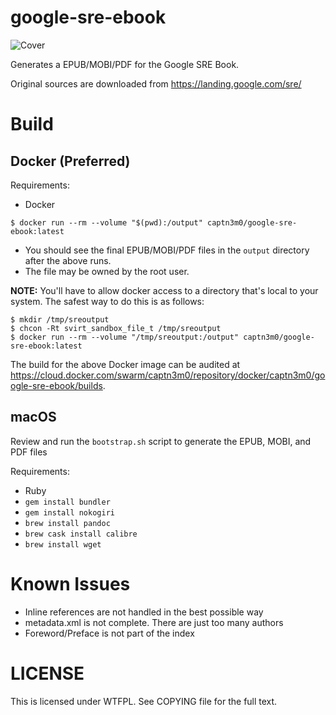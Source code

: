 # google-sre-ebook

![Cover](cover.jpg)

Generates a EPUB/MOBI/PDF for the Google SRE Book.

Original sources are downloaded from https://landing.google.com/sre/

# Build

## Docker (Preferred)

Requirements:

- Docker

```
$ docker run --rm --volume "$(pwd):/output" captn3m0/google-sre-ebook:latest
```

- You should see the final EPUB/MOBI/PDF files in the `output` directory after the above runs.
- The file may be owned by the root user.

**NOTE:** You'll have to allow docker access to a directory that's local to your system. The safest way to do this is as follows:

```
$ mkdir /tmp/sreoutput
$ chcon -Rt svirt_sandbox_file_t /tmp/sreoutput
$ docker run --rm --volume "/tmp/sreoutput:/output" captn3m0/google-sre-ebook:latest
```

The build for the above Docker image can be audited at <https://cloud.docker.com/swarm/captn3m0/repository/docker/captn3m0/google-sre-ebook/builds>.

## macOS

Review and run the `bootstrap.sh` script to generate the EPUB, MOBI, and PDF files

Requirements:

- Ruby
- `gem install bundler`
- `gem install nokogiri`
- `brew install pandoc`
- `brew cask install calibre`
- `brew install wget`

# Known Issues

- Inline references are not handled in the best possible way
- metadata.xml is not complete. There are just too many authors
- Foreword/Preface is not part of the index

# LICENSE

This is licensed under WTFPL. See COPYING file for the full text.
